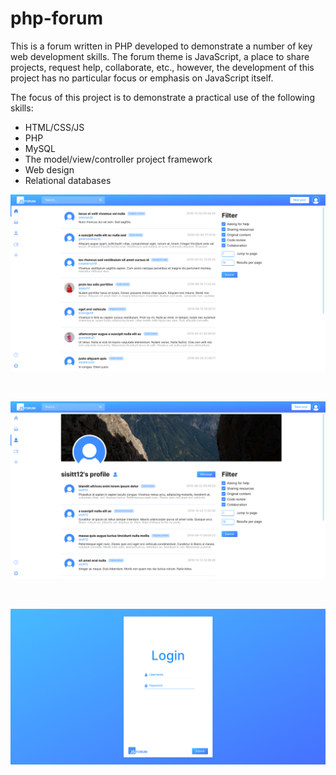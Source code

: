 # php-forum

This is a forum written in PHP developed to demonstrate a number of key web development skills. The forum theme is JavaScript, a place to share projects, request help, collaborate, etc., however, the development of this project has no particular focus or emphasis on JavaScript itself. 

The focus of this project is to demonstrate a practical use of the following skills:
* HTML/CSS/JS
* PHP
* MySQL
* The model/view/controller project framework
* Web design
* Relational databases

<kbd>
    <img src="https://raw.githubusercontent.com/barjoco/php-forum/master/preview.png">
</kbd>

&nbsp;

<kbd>
    <img src="https://raw.githubusercontent.com/barjoco/php-forum/master/preview2.png">
</kbd>

&nbsp;

<kbd>
    <img src="https://raw.githubusercontent.com/barjoco/php-forum/master/preview3.png">
</kbd>
